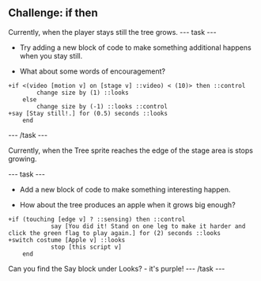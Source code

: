 ## Challenge: if then

Currently, when the player stays still the tree grows.
--- task ---
+ Try adding a new block of code to make something additional happens when you stay still. 

+ What about some words of encouragement?
```blocks3
+if <(video [motion v] on [stage v] ::video) < (10)> then ::control 
		change size by (1) ::looks
	else 
		change size by (-1) ::looks ::control
+say [Stay still!.] for (0.5) seconds ::looks
	end
```
--- /task ---

Currently, when the Tree sprite reaches the edge of the stage area is stops growing.

--- task ---
+ Add a new block of code to make something interesting happen.

+ How about the tree produces an apple when it grows big enough?
```blocks3
+if (touching [edge v] ? ::sensing) then ::control
			say [You did it! Stand on one leg to make it harder and click the green flag to play again.] for (2) seconds ::looks
+switch costume [Apple v] ::looks
			stop [this script v] 
	end
```
Can you find the Say block under Looks? -  it's purple!
--- /task ---


